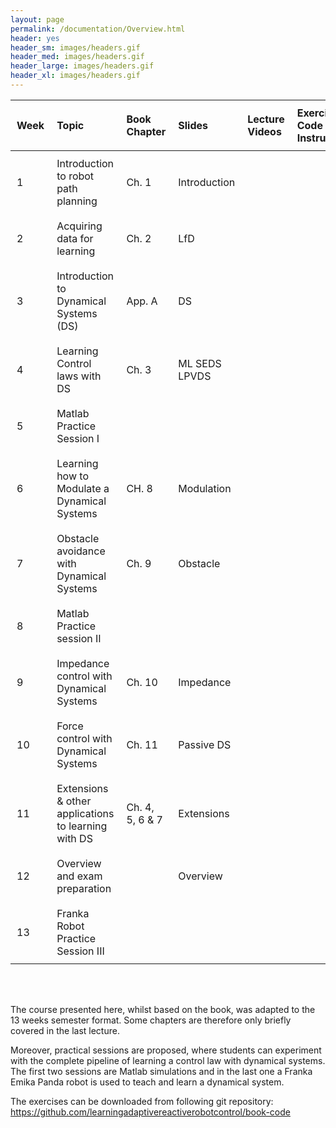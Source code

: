 ```yaml
---
layout: page
permalink: /documentation/Overview.html
header: yes
header_sm: images/headers.gif
header_med: images/headers.gif
header_large: images/headers.gif
header_xl: images/headers.gif
--- 	
```


<style>
/* Adjust the table column widths */
.table100 th, .table100 td {
    padding: 10px; /* Adjust the padding for better spacing */
    text-align: left; /* Align text to the left for better readability */
}

/* Set specific widths for the columns */
.column1 {
    width: 5%; /* Adjust width as needed */
}
.column2 {
    width: 35%; /* Adjust width as needed */
}
.column3 {
    width: 10%; /* Adjust width as needed */
}
.column4 {
    width: 20%; /* Adjust width as needed */
}
.column5 {
    width: 15%; /* Adjust width as needed */
}
.column6 {
    width: 10%; /* Adjust width as needed */
}
/* Ensure table takes full width but columns are constrained */
.table100 {
    width: 100%;
    table-layout: fixed; /* Make sure the table respects the column widths */
}
</style>


<div class="limiter">
<div class="wrap-table100">
<div class="table100 ver3 m-b-110">
<table data-vertable="ver3">
<thead>
<tr class="row100 head">
<th class="column100 column1" data-column="column1">Week</th>
<th class="column100 column2" data-column="column2">Topic</th>
<th class="column100 column3" data-column="column3">Book Chapter</th>
<th class="column100 column4" data-column="column4">Slides</th>
<th class="column100 column5" data-column="column5">Lecture Videos</th>
<th class="column100 column6" data-column="column6">Exercises - Code & Instructions</th>
</tr>
</thead>
<tbody>
<tr class="row100">
<td class="column100 column1" data-column="column1">1</td>
<!-- <td class="column100 column2" data-column="column2"> <a href="Introduction.html">Introduction</a> </td> -->
<td class="column100 column2" data-column="column2"> Introduction to robot path planning </td>
<td class="column100 column3" data-column="column3"> Ch. 1 </td>
<td class="column100 column4" data-column="column4"> Introduction </td>
</tr>

<tr class="row100">
<td class="column100 column1" data-column="column1">2</td>
<!-- <td class="column100 column2" data-column="column2">  <a href="Learning.html">Learning DS from Demonstrations</a> </td> -->
<td class="column100 column2" data-column="column2"> Acquiring data for learning </td>
<td class="column100 column3" data-column="column3"> Ch. 2 </td>
<td class="column100 column4" data-column="column4"> LfD </td>
</tr>

<tr class="row100">
<td class="column100 column1" data-column="column1">3</td>
<td class="column100 column2" data-column="column2">Introduction to Dynamical Systems (DS) </td>
<td class="column100 column3" data-column="column3"> App. A</td>
<td class="column100 column4" data-column="column4"> DS </td>
</tr>

<tr class="row100">
<td class="column100 column1" data-column="column1">4</td>
<!-- <td class="column100 column2" data-column="column2"><a href="Modulation_obs.html">  Modulation of dynamical systems: Locally refinement and Obstacle avoidance</a></td> -->
<td class="column100 column2" data-column="column2"> Learning Control laws with DS</td>
<td class="column100 column3" data-column="column3"> Ch. 3 </td>
<td class="column100 column4" data-column="column4"> ML SEDS LPVDS </td>
</tr>


<tr class="row100">
<td class="column100 column1" data-column="column1">5</td>
<td class="column100 column2" data-column="column2">Matlab Practice Session I	</td>
<td class="column100 column3" data-column="column3"></td>
<td class="column100 column4" data-column="column4"></td>
</tr>


<tr class="row100">
<td class="column100 column1" data-column="column1">6</td>
<td class="column100 column2" data-column="column2"> Learning how to Modulate a Dynamical Systems </td>
<td class="column100 column3" data-column="column3"> CH. 8 </td>
<td class="column100 column4" data-column="column4"> Modulation </td>
</tr>

<tr class="row100">
<td class="column100 column1" data-column="column1">7</td>
<td class="column100 column2" data-column="column2"> Obstacle avoidance with Dynamical Systems</td>
<td class="column100 column3" data-column="column3"> Ch. 9 </td>
<td class="column100 column4" data-column="column4"> Obstacle </td>
</tr>

<tr class="row100">
<td class="column100 column1" data-column="column1">8</td>
<td class="column100 column2" data-column="column2"> Matlab Practice session II	 </td>
<td class="column100 column3" data-column="column3"></td>
<td class="column100 column4" data-column="column4"></td>
</tr>


<tr class="row100">
<td class="column100 column1" data-column="column1">9</td>
<td class="column100 column2" data-column="column2"> Impedance control with Dynamical Systems </td>
<td class="column100 column3" data-column="column3"> Ch. 10 </td>
<td class="column100 column4" data-column="column4"> Impedance </td>
</tr>

<tr class="row100">
<td class="column100 column1" data-column="column1">10</td>
<td class="column100 column2" data-column="column2"> Force control with Dynamical Systems </td>
<td class="column100 column3" data-column="column3"> Ch. 11 </td>
<td class="column100 column4" data-column="column4"> Passive DS </td>
</tr>

<tr class="row100">
<td class="column100 column1" data-column="column1">11</td>
<td class="column100 column2" data-column="column2"> Extensions & other applications to learning with DS </td>
<td class="column100 column3" data-column="column3"> Ch. 4, 5, 6 & 7</td>
<td class="column100 column4" data-column="column4"> Extensions </td>
</tr>

<tr class="row100">
<td class="column100 column1" data-column="column1">12</td>
<td class="column100 column2" data-column="column2"> Overview and exam preparation	 </td>
<td class="column100 column3" data-column="column3"></td>
<td class="column100 column4" data-column="column4"> Overview </td>
</tr>

<tr class="row100">
<td class="column100 column1" data-column="column1">13</td>
<td class="column100 column2" data-column="column2"> Franka Robot Practice Session III</td>
<td class="column100 column3" data-column="column3"></td>
<td class="column100 column4" data-column="column4"></td>
</tr>

</tbody>
</table>
</div>
</div>
</div>

<br><br> <!-- Add some space here -->

The course presented here, whilst based on the book, was adapted to the 13 weeks semester format. Some chapters are therefore only briefly covered in the last lecture.

Moreover, practical sessions are proposed, where students can experiment with the complete pipeline of learning a control law with dynamical systems. The first two sessions are Matlab simulations and in the last one a Franka Emika Panda robot is used to teach and learn a dynamical system.

The exercises can be downloaded from following git repository:
<a href="https://github.com/learningadaptivereactiverobotcontrol/book-code"> https://github.com/learningadaptivereactiverobotcontrol/book-code </a>


<!-- Note: The texts in the table are links. If you want to have more information, please click on them. -->

<!--===============================================================================================-->	
<!-- <script src="vendor/jquery/jquery-3.2.1.min.js"></script> -->
<!--===============================================================================================-->
<!-- <script src="vendor/bootstrap/js/popper.js"></script> -->
<!-- <script src="vendor/bootstrap/js/bootstrap.min.js"></script> -->
<!--===============================================================================================-->
<!-- <script src="vendor/select2/select2.min.js"></script> -->
<!--===============================================================================================-->
<!-- <script src="js/main.js"></script> -->
